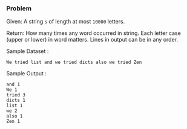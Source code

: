 ### Problem

Given: A string `s` of length at most `10000` letters.

Return: How many times any word occurred in string. Each letter case (upper or lower) in word matters. Lines in output can be in any order.

Sample Dataset :

`We tried list and we tried dicts also we tried Zen`

Sample Output :

```
and 1
We 1
tried 3
dicts 1
list 1
we 2
also 1
Zen 1
```
